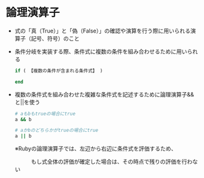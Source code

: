 # 論理演算子
- 式の「真（True）」と「偽（False）」の確認や演算を行う際に用いられる演算子（記号、符号）のこと   
- 条件分岐を実装する際、条件式に複数の条件を組み合わせるために用いられる  
  ```ruby
  if ( 【複数の条件が含まれる条件式】 )

  end
  ```
- 複数の条件式を組み合わせた複雑な条件式を記述するために論理演算子&&と||を使う  
  ```ruby
  # aもbもtrueの場合にtrue
  a && b 

  # aかbのどちらかがtrueの場合にtrue
  a || b
  ```
  ※Rubyの論理演算子では、左辺から右辺に条件式を評価するため、

  　　　もし式全体の評価が確定した場合は、その時点で残りの評価を行わない
